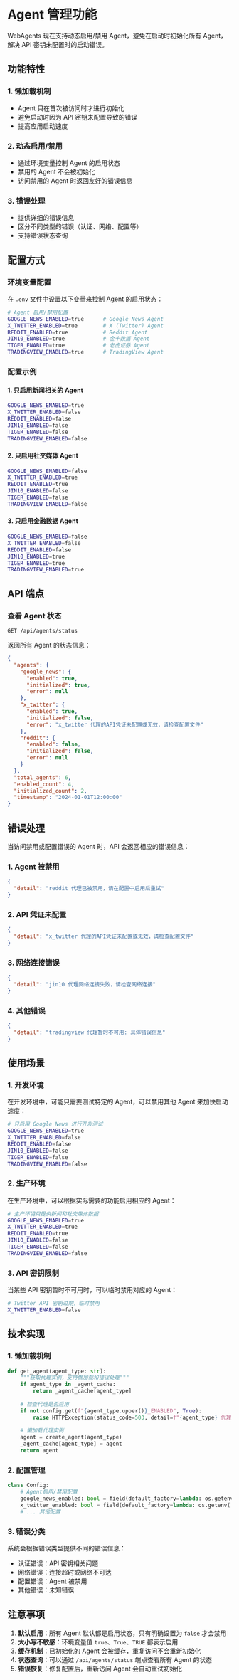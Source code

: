 # Agent 管理功能

WebAgents 现在支持动态启用/禁用 Agent，避免在启动时初始化所有 Agent，解决 API 密钥未配置时的启动错误。

## 功能特性

### 1. 懒加载机制
- Agent 只在首次被访问时才进行初始化
- 避免启动时因为 API 密钥未配置导致的错误
- 提高应用启动速度

### 2. 动态启用/禁用
- 通过环境变量控制 Agent 的启用状态
- 禁用的 Agent 不会被初始化
- 访问禁用的 Agent 时返回友好的错误信息

### 3. 错误处理
- 提供详细的错误信息
- 区分不同类型的错误（认证、网络、配置等）
- 支持错误状态查询

## 配置方式

### 环境变量配置

在 `.env` 文件中设置以下变量来控制 Agent 的启用状态：

```bash
# Agent 启用/禁用配置
GOOGLE_NEWS_ENABLED=true      # Google News Agent
X_TWITTER_ENABLED=true        # X (Twitter) Agent  
REDDIT_ENABLED=true           # Reddit Agent
JIN10_ENABLED=true            # 金十数据 Agent
TIGER_ENABLED=true            # 老虎证券 Agent
TRADINGVIEW_ENABLED=true      # TradingView Agent
```

### 配置示例

#### 1. 只启用新闻相关的 Agent
```bash
GOOGLE_NEWS_ENABLED=true
X_TWITTER_ENABLED=false
REDDIT_ENABLED=false
JIN10_ENABLED=false
TIGER_ENABLED=false
TRADINGVIEW_ENABLED=false
```

#### 2. 只启用社交媒体 Agent
```bash
GOOGLE_NEWS_ENABLED=false
X_TWITTER_ENABLED=true
REDDIT_ENABLED=true
JIN10_ENABLED=false
TIGER_ENABLED=false
TRADINGVIEW_ENABLED=false
```

#### 3. 只启用金融数据 Agent
```bash
GOOGLE_NEWS_ENABLED=false
X_TWITTER_ENABLED=false
REDDIT_ENABLED=false
JIN10_ENABLED=true
TIGER_ENABLED=true
TRADINGVIEW_ENABLED=true
```

## API 端点

### 查看 Agent 状态

```http
GET /api/agents/status
```

返回所有 Agent 的状态信息：

```json
{
  "agents": {
    "google_news": {
      "enabled": true,
      "initialized": true,
      "error": null
    },
    "x_twitter": {
      "enabled": true,
      "initialized": false,
      "error": "x_twitter 代理的API凭证未配置或无效，请检查配置文件"
    },
    "reddit": {
      "enabled": false,
      "initialized": false,
      "error": null
    }
  },
  "total_agents": 6,
  "enabled_count": 4,
  "initialized_count": 2,
  "timestamp": "2024-01-01T12:00:00"
}
```

## 错误处理

当访问禁用或配置错误的 Agent 时，API 会返回相应的错误信息：

### 1. Agent 被禁用
```json
{
  "detail": "reddit 代理已被禁用，请在配置中启用后重试"
}
```

### 2. API 凭证未配置
```json
{
  "detail": "x_twitter 代理的API凭证未配置或无效，请检查配置文件"
}
```

### 3. 网络连接错误
```json
{
  "detail": "jin10 代理网络连接失败，请检查网络连接"
}
```

### 4. 其他错误
```json
{
  "detail": "tradingview 代理暂时不可用: 具体错误信息"
}
```

## 使用场景

### 1. 开发环境
在开发环境中，可能只需要测试特定的 Agent，可以禁用其他 Agent 来加快启动速度：

```bash
# 只启用 Google News 进行开发测试
GOOGLE_NEWS_ENABLED=true
X_TWITTER_ENABLED=false
REDDIT_ENABLED=false
JIN10_ENABLED=false
TIGER_ENABLED=false
TRADINGVIEW_ENABLED=false
```

### 2. 生产环境
在生产环境中，可以根据实际需要的功能启用相应的 Agent：

```bash
# 生产环境只提供新闻和社交媒体数据
GOOGLE_NEWS_ENABLED=true
X_TWITTER_ENABLED=true
REDDIT_ENABLED=true
JIN10_ENABLED=false
TIGER_ENABLED=false
TRADINGVIEW_ENABLED=false
```

### 3. API 密钥限制
当某些 API 密钥暂时不可用时，可以临时禁用对应的 Agent：

```bash
# Twitter API 密钥过期，临时禁用
X_TWITTER_ENABLED=false
```

## 技术实现

### 1. 懒加载机制
```python
def get_agent(agent_type: str):
    """获取代理实例，支持懒加载和错误处理"""
    if agent_type in _agent_cache:
        return _agent_cache[agent_type]
    
    # 检查代理是否启用
    if not config.get(f"{agent_type.upper()}_ENABLED", True):
        raise HTTPException(status_code=503, detail=f"{agent_type} 代理已被禁用")
    
    # 懒加载代理实例
    agent = create_agent(agent_type)
    _agent_cache[agent_type] = agent
    return agent
```

### 2. 配置管理
```python
class Config:
    # Agent启用/禁用配置
    google_news_enabled: bool = field(default_factory=lambda: os.getenv('GOOGLE_NEWS_ENABLED', 'True').lower() == 'true')
    x_twitter_enabled: bool = field(default_factory=lambda: os.getenv('X_TWITTER_ENABLED', 'True').lower() == 'true')
    # ... 其他配置
```

### 3. 错误分类
系统会根据错误类型提供不同的错误信息：
- 认证错误：API 密钥相关问题
- 网络错误：连接超时或网络不可达
- 配置错误：Agent 被禁用
- 其他错误：未知错误

## 注意事项

1. **默认启用**：所有 Agent 默认都是启用状态，只有明确设置为 `false` 才会禁用
2. **大小写不敏感**：环境变量值 `true`、`True`、`TRUE` 都表示启用
3. **缓存机制**：已初始化的 Agent 会被缓存，重复访问不会重新初始化
4. **状态查询**：可以通过 `/api/agents/status` 端点查看所有 Agent 的状态
5. **错误恢复**：修复配置后，重新访问 Agent 会自动重试初始化